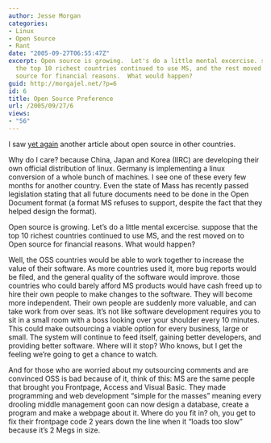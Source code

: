 ```yaml
---
author: Jesse Morgan
categories:
- Linux
- Open Source
- Rant
date: "2005-09-27T06:55:47Z"
excerpt: Open source is growing.  Let's do a little mental excercise. suppose that
  the top 10 richest countries continued to use MS, and the rest moved on to Open
  source for financial reasons.  What would happen?
guid: http://morgajel.net/?p=6
id: 6
title: Open Source Preference
url: /2005/09/27/6
views:
- "56"
---
```


I saw [yet again](http://politics.slashdot.org/politics/05/09/26/1813204.shtml?tid=185&tid=219) another article about open source in other countries.

Why do I care? because China, Japan and Korea (IIRC) are developing their own official distribution of linux. Germany is implementing a linux conversion of a whole bunch of machines. I see one of these every few months for another country. Even the state of Mass has recently passed legislation stating that all future documents need to be done in the Open Document format (a format MS refuses to support, despite the fact that they helped design the format).

Open source is growing. Let’s do a little mental excercise. suppose that the top 10 richest countries continued to use MS, and the rest moved on to Open source for financial reasons. What would happen?

Well, the OSS countries would be able to work together to increase the value of their software. As more countries used it, more bug reports would be filed, and the general quality of the software would improve. those countries who could barely afford MS products would have cash freed up to hire their own people to make changes to the software. They will become more independent. Their own people are suddenly more valuable, and can take work from over seas. It’s not like software development requires you to sit in a small room with a boss looking over your shoulder every 10 minutes. This could make outsourcing a viable option for every business, large or small. The system will continue to feed itself, gaining better developers, and providing better software. Where will it stop? Who knows, but I get the feeling we’re going to get a chance to watch.

And for those who are worried about my outsourcing comments and are convinced OSS is bad because of it, think of this: MS are the same people that brought you Frontpage, Access and Visual Basic. They made programming and web development “simple for the masses” meaning every drooling middle management goon can now design a database, create a program and make a webpage about it. Where do you fit in? oh, you get to fix their frontpage code 2 years down the line when it “loads too slow” because it’s 2 Megs in size.